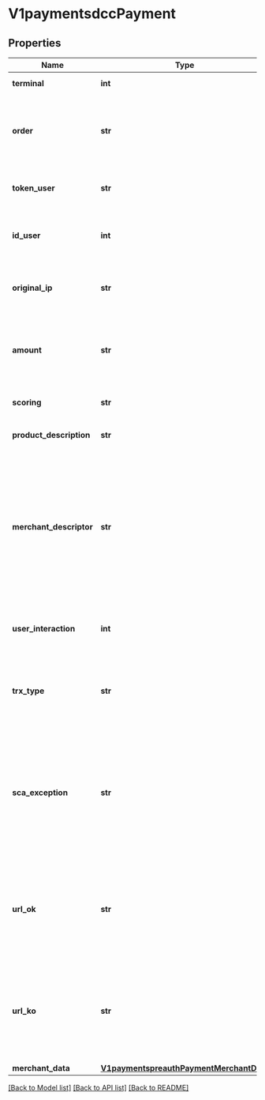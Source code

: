 # V1paymentsdccPayment

## Properties
Name | Type | Description | Notes
------------ | ------------- | ------------- | -------------
**terminal** | **int** | Product or terminal Id. | [optional] 
**order** | **str** | Reference of the operation. Must be unique on every valid transaction. | [optional] 
**token_user** | **str** | Token code associated with the IdUser. | [optional] 
**id_user** | **int** | Unique identifier of the user registered in the system. | [optional] 
**original_ip** | **str** | IP Address of the application of the business | [optional] 
**amount** | **str** | Amount of the operation in number format. 1.00 EURO &#x3D; 100, 4.50 EUROS &#x3D; 450... | [optional] 
**scoring** | **str** | Risk scoring value from 0 to 100. | [optional] 
**product_description** | **str** | Description of the product | [optional] 
**merchant_descriptor** | **str** | Allows the business to send a text up to 25 characters that will be printed on the customer invoice. Limited to simple characters, no accents or special characters. | [optional] 
**user_interaction** | **int** | Indicates wether the business can interact with the customer | [optional] 
**trx_type** | **str** | Obligatory only if an MIT exception has been selected in scaException | [optional] 
**sca_exception** | **str** | TYPE OF EXCEPTION TO THE SECURE PAYMENT. If not specified, PAYCOMET will try to assign it the most appropriate possible | [optional] 
**url_ok** | **str** | Url where the customer will be redirected after finishing a correct transaction. (Max 255 characters) | [optional] 
**url_ko** | **str** | Url where the customer will be redirected after finishing a failed transaction. (Max 255 characters) | [optional] 
**merchant_data** | [**V1paymentspreauthPaymentMerchantData**](V1paymentspreauthPaymentMerchantData.md) |  | [optional] 

[[Back to Model list]](../README.md#documentation-for-models) [[Back to API list]](../README.md#documentation-for-api-endpoints) [[Back to README]](../README.md)

